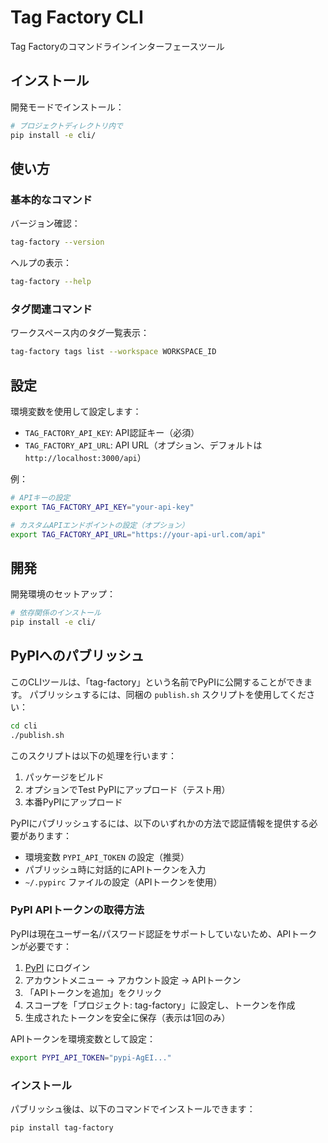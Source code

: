 # Tag Factory CLI

Tag Factoryのコマンドラインインターフェースツール

## インストール

開発モードでインストール：

```bash
# プロジェクトディレクトリ内で
pip install -e cli/
```

## 使い方

### 基本的なコマンド

バージョン確認：

```bash
tag-factory --version
```

ヘルプの表示：

```bash
tag-factory --help
```

### タグ関連コマンド

ワークスペース内のタグ一覧表示：

```bash
tag-factory tags list --workspace WORKSPACE_ID
```

## 設定

環境変数を使用して設定します：

- `TAG_FACTORY_API_KEY`: API認証キー（必須）
- `TAG_FACTORY_API_URL`: API URL（オプション、デフォルトは `http://localhost:3000/api`）

例：

```bash
# APIキーの設定
export TAG_FACTORY_API_KEY="your-api-key"

# カスタムAPIエンドポイントの設定（オプション）
export TAG_FACTORY_API_URL="https://your-api-url.com/api"
```

## 開発

開発環境のセットアップ：

```bash
# 依存関係のインストール
pip install -e cli/
```

## PyPIへのパブリッシュ

このCLIツールは、「tag-factory」という名前でPyPIに公開することができます。
パブリッシュするには、同梱の `publish.sh` スクリプトを使用してください：

```bash
cd cli
./publish.sh
```

このスクリプトは以下の処理を行います：
1. パッケージをビルド
2. オプションでTest PyPIにアップロード（テスト用）
3. 本番PyPIにアップロード

PyPIにパブリッシュするには、以下のいずれかの方法で認証情報を提供する必要があります：
- 環境変数 `PYPI_API_TOKEN` の設定（推奨）
- パブリッシュ時に対話的にAPIトークンを入力
- `~/.pypirc` ファイルの設定（APIトークンを使用）

### PyPI APIトークンの取得方法

PyPIは現在ユーザー名/パスワード認証をサポートしていないため、APIトークンが必要です：

1. [PyPI](https://pypi.org/) にログイン
2. アカウントメニュー -> アカウント設定 -> APIトークン
3. 「APIトークンを追加」をクリック
4. スコープを「プロジェクト: tag-factory」に設定し、トークンを作成
5. 生成されたトークンを安全に保存（表示は1回のみ）

APIトークンを環境変数として設定：

```bash
export PYPI_API_TOKEN="pypi-AgEI..."
```

### インストール

パブリッシュ後は、以下のコマンドでインストールできます：

```bash
pip install tag-factory
```
